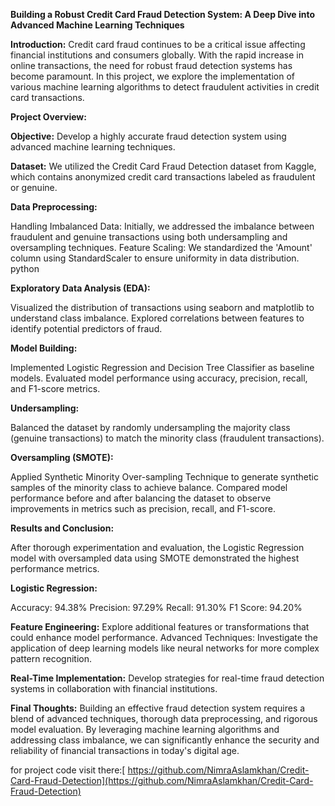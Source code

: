 
**Building a Robust Credit Card Fraud Detection System: A Deep Dive into Advanced Machine Learning Techniques**

**Introduction:**
Credit card fraud continues to be a critical issue affecting financial institutions and consumers globally. With the rapid increase in online transactions, the need for robust fraud detection systems has become paramount. In this project, we explore the implementation of various machine learning algorithms to detect fraudulent activities in credit card transactions.

**Project Overview:**

**Objective:** Develop a highly accurate fraud detection system using advanced machine learning techniques.

**Dataset:** We utilized the Credit Card Fraud Detection dataset from Kaggle, which contains anonymized credit card transactions labeled as fraudulent or genuine.

**Data Preprocessing:**

Handling Imbalanced Data: Initially, we addressed the imbalance between fraudulent and genuine transactions using both undersampling and oversampling techniques.
Feature Scaling: We standardized the 'Amount' column using StandardScaler to ensure uniformity in data distribution.
python


**Exploratory Data Analysis (EDA):**

Visualized the distribution of transactions using seaborn and matplotlib to understand class imbalance.
Explored correlations between features to identify potential predictors of fraud.


**Model Building:**

Implemented Logistic Regression and Decision Tree Classifier as baseline models.
Evaluated model performance using accuracy, precision, recall, and F1-score metrics.


**Undersampling:**

Balanced the dataset by randomly undersampling the majority class (genuine transactions) to match the minority class (fraudulent transactions).

**Oversampling (SMOTE):**

Applied Synthetic Minority Over-sampling Technique to generate synthetic samples of the minority class to achieve balance.
Compared model performance before and after balancing the dataset to observe improvements in metrics such as precision, recall, and F1-score.

**Results and Conclusion:**

After thorough experimentation and evaluation, the Logistic Regression model with oversampled data using SMOTE demonstrated the highest performance metrics.

**Logistic Regression:**

Accuracy: 94.38%
Precision: 97.29%
Recall: 91.30%
F1 Score: 94.20%

**Feature Engineering:**
Explore additional features or transformations that could enhance model performance.
Advanced Techniques: Investigate the application of deep learning models like neural networks for more complex pattern recognition.

**Real-Time Implementation:**
Develop strategies for real-time fraud detection systems in collaboration with financial institutions.


**Final Thoughts:**
Building an effective fraud detection system requires a blend of advanced techniques, thorough data preprocessing, and rigorous model evaluation. By leveraging machine learning algorithms and addressing class imbalance, we can significantly enhance the security and reliability of financial transactions in today's digital age.


for project code visit there:[ https://github.com/NimraAslamkhan/Credit-Card-Fraud-Detection](https://github.com/NimraAslamkhan/Credit-Card-Fraud-Detection)
